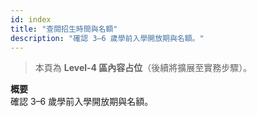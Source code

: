 ```yaml
---
id: index
title: "查閱招生時間與名額"
description: "確認 3–6 歲學前入學開放期與名額。"
---
```


> 本頁為 **Level-4 區內容占位**（後續將擴展至實務步驟）。

**概要**  
確認 3–6 歲學前入學開放期與名額。
